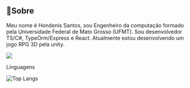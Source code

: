 <h2>📝Sobre</h2>

Meu nome é Hondenis Santos, sou Engenheiro da computação formado pela Universidade Federal de Mato Grosso (UFMT). Sou desenvolvedor TS/C#, TypeOrm/Express e React. Atualmente estou desenvolvendo um jogo RPG 3D pela unity.

<picture>
  <source
    srcset="https://github-readme-stats.vercel.app/api?username=Hondenis&show_icons=true&theme=dracula"
    media="(prefers-color-scheme: dark)"
  />
  <source
    srcset="https://github-readme-stats.vercel.app/api?username=Hondenis&show_icons=true"
    media="(prefers-color-scheme: light), (prefers-color-scheme: no-preference)"
  />
  <img src="https://github-readme-stats.vercel.app/api?username=Hondenis&show_icons=true" />
</picture>

Linguagens

![Top Langs](https://github-readme-stats.vercel.app/api/top-langs/?username=Hondenis&layout=compact)

